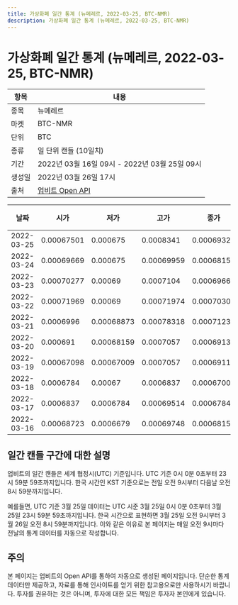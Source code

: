 ```yaml
---
title: 가상화폐 일간 통계 (뉴메레르, 2022-03-25, BTC-NMR)
description: 가상화폐 일간 통계 (뉴메레르, 2022-03-25, BTC-NMR)
---
```


가상화폐 일간 통계 (뉴메레르, 2022-03-25, BTC-NMR)
===

|항목|내용|
|--|--|
|종목|뉴메레르|
|마켓|BTC-NMR|
|단위|BTC|
|종류|일 단위 캔들 (10일치)|
|기간|2022년 03월 16일 09시 - 2022년 03월 25일 09시|
|생성일|2022년 03월 26일 17시|
|출처|[업비트 Open API](https://docs.upbit.com)|


|날짜|시가|저가|고가|종가|비고|
|--|--|--|--|--|--|
|2022-03-25|0.00067501|0.000675|0.0008341|0.00069329|    |
|2022-03-24|0.00069669|0.000675|0.00069959|0.00068158|    |
|2022-03-23|0.00070277|0.00069|0.0007104|0.00069669|    |
|2022-03-22|0.00071969|0.00069|0.00071974|0.00070305|    |
|2022-03-21|0.0006996|0.00068873|0.00078318|0.00071233|    |
|2022-03-20|0.000691|0.00068159|0.0007057|0.00069138|    |
|2022-03-19|0.00067098|0.00067009|0.0007057|0.0006911|    |
|2022-03-18|0.0006784|0.00067|0.0006837|0.00067009|    |
|2022-03-17|0.0006837|0.0006784|0.00069514|0.0006784|    |
|2022-03-16|0.00068723|0.0006679|0.00069748|0.00068158|    |


일간 캔들 구간에 대한 설명
---


업비트의 일간 캔들은 세계 협정시(UTC) 기준입니다. 
UTC 기준 0시 0분 0초부터 23시 59분 59초까지입니다. 
한국 시간인 KST 기준으로는 전일 오전 9시부터 다음날 오전 8시 59분까지입니다. 


예를들면, UTC 기준 3월 25일 데이터는 UTC 시준 3월 25일 0시 0분 0초부터 3월 25일 23시 59분 59초까지입니다. 
한국 시간으로 표현하면 3월 25일 오전 9시부터 3월 26일 오전 8시 59분까지입니다. 
이와 같은 이유로 본 페이지는 매일 오전 9시마다 전날의 통계 데이터를 자동으로 작성합니다. 


주의
---


본 페이지는 업비트의 Open API를 통하여 자동으로 생성된 페이지입니다. 
단순한 통계 데이터만 제공하고, 자료를 통해 인사이트를 얻기 위한 참고용으로만 사용하시기 바랍니다. 
투자를 권유하는 것은 아니며, 투자에 대한 모든 책임은 투자자 본인에게 있습니다. 
